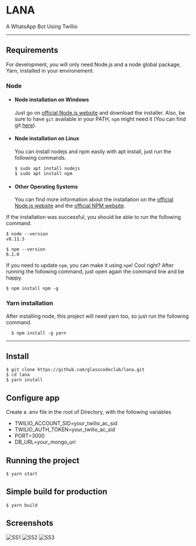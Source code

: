 # LANA

A WhatsApp Bot Using Twillio

---
## Requirements

For development, you will only need Node.js and a node global package, Yarn, installed in your environement.

### Node
- #### Node installation on Windows

  Just go on [official Node.js website](https://nodejs.org/) and download the installer.
Also, be sure to have `git` available in your PATH, `npm` might need it (You can find git [here](https://git-scm.com/)).

- #### Node installation on Linux

  You can install nodejs and npm easily with apt install, just run the following commands.

      $ sudo apt install nodejs
      $ sudo apt install npm

- #### Other Operating Systems
  You can find more information about the installation on the [official Node.js website](https://nodejs.org/) and the [official NPM website](https://npmjs.org/).

If the installation was successful, you should be able to run the following command.

    $ node --version
    v8.11.3

    $ npm --version
    6.1.0

If you need to update `npm`, you can make it using `npm`! Cool right? After running the following command, just open again the command line and be happy.

    $ npm install npm -g

###
### Yarn installation
  After installing node, this project will need yarn too, so just run the following command.

      $ npm install -g yarn

---

## Install

    $ git clone https://github.com/glasscodeclub/lana.git
    $ cd lana
    $ yarn install

## Configure app

Create a .env file in the root of Directory, with the following variables 

- TWILIO_ACCOUNT_SID=your_twilio_ac_sid
- TWILIO_AUTH_TOKEN=your_twilio_ac_sid
- PORT=3000
- DB_URL=your_mongo_uri

## Running the project

    $ yarn start

## Simple build for production

    $ yarn build

## Screenshots
![SS1](.git/screenshots/ss1.png?raw=true) 
![SS2](.git/screenshots/SS2.png?raw=true) 
![SS3](.git/screenshots/SS3.png?raw=true) 
